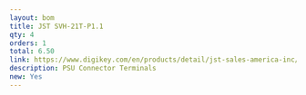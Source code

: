 ```yaml
---
layout: bom
title: JST SVH-21T-P1.1
qty: 4
orders: 1
total: 6.50
link: https://www.digikey.com/en/products/detail/jst-sales-america-inc/SVH-21T-P1-1/527368
description: PSU Connector Terminals
new: Yes
---
```


